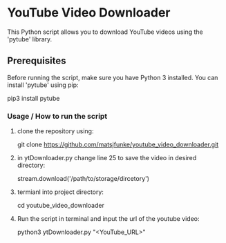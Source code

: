 # YouTube Video Downloader

This Python script allows you to download YouTube videos using the 'pytube' library.

## Prerequisites

Before running the script, make sure you have Python 3 installed. 
You can install 'pytube' using pip:

pip3 install pytube

### Usage / How to run the script

1. clone the repository using:
   
    git clone https://github.com/matsjfunke/youtube_video_downloader.git


2. in ytDownloader.py change line 25 to save the video in desired directory:
    
    stream.download('/path/to/storage/dircetory')


3. termianl into project directory:
    
    cd youtube_video_downloader


4. Run the script in terminal and input the url of the youtube video:
    
    python3 ytDownloader.py "<YouTube_URL>"